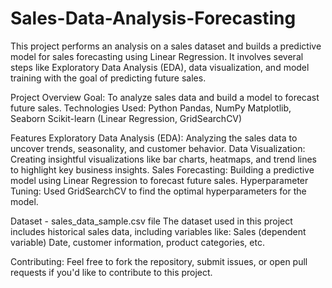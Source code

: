# Sales-Data-Analysis-Forecasting
This project performs an analysis on a sales dataset and builds a predictive model for sales forecasting using Linear Regression. It involves several steps like Exploratory Data Analysis (EDA), data visualization, and model training with the goal of predicting future sales.

Project Overview
Goal: To analyze sales data and build a model to forecast future sales.
Technologies Used:
Python
Pandas, NumPy
Matplotlib, Seaborn
Scikit-learn (Linear Regression, GridSearchCV)

Features
Exploratory Data Analysis (EDA): Analyzing the sales data to uncover trends, seasonality, and customer behavior.
Data Visualization: Creating insightful visualizations like bar charts, heatmaps, and trend lines to highlight key business insights.
Sales Forecasting: Building a predictive model using Linear Regression to forecast future sales.
Hyperparameter Tuning: Used GridSearchCV to find the optimal hyperparameters for the model.

Dataset - sales_data_sample.csv file
The dataset used in this project includes historical sales data, including variables like:
Sales (dependent variable)
Date, customer information, product categories, etc.

Contributing: Feel free to fork the repository, submit issues, or open pull requests if you'd like to contribute to this project.
